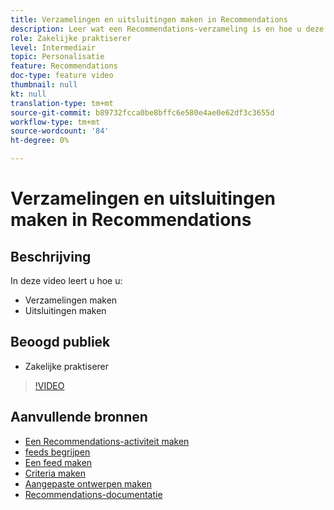 ```yaml
---
title: Verzamelingen en uitsluitingen maken in Recommendations
description: Leer wat een Recommendations-verzameling is en hoe u deze gebruikt. Leer wat een Recommendations-uitsluiting is en hoe u deze kunt gebruiken.
role: Zakelijke praktiserer
level: Intermediair
topic: Personalisatie
feature: Recommendations
doc-type: feature video
thumbnail: null
kt: null
translation-type: tm+mt
source-git-commit: b89732fcca0be8bffc6e580e4ae0e62df3c3655d
workflow-type: tm+mt
source-wordcount: '84'
ht-degree: 0%

---
```



# Verzamelingen en uitsluitingen maken in Recommendations

## Beschrijving

In deze video leert u hoe u:

* Verzamelingen maken
* Uitsluitingen maken

## Beoogd publiek

* Zakelijke praktiserer

>[!VIDEO](https://video.tv.adobe.com/v/27689?quality=12)

## Aanvullende bronnen

* [Een Recommendations-activiteit maken](create-a-recommendations-activity.md)
* [feeds begrijpen](understanding-feeds.md)
* [Een feed maken](create-a-feed.md)
* [Criteria maken](create-criteria.md)
* [Aangepaste ontwerpen maken](create-custom-designs.md)
* [Recommendations-documentatie](https://docs.adobe.com/content/help/en/target/using/recommendations/recommendations.html)